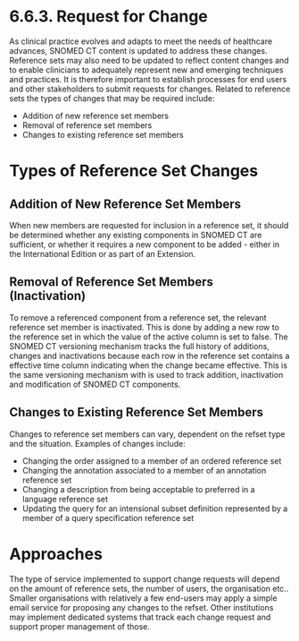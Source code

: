 # 6.6.3. Request for Change

As clinical practice evolves and adapts to meet the needs of healthcare advances, SNOMED CT content is updated to address these changes. Reference sets may also need to be updated to reflect content changes and to enable clinicians to adequately represent new and emerging techniques and practices. It is therefore important to establish processes for end users and other stakeholders to submit requests for changes. Related to reference sets the types of changes that may be required include:

  * Addition of new reference set members
  * Removal of reference set members
  * Changes to existing reference set members

# Types of Reference Set Changes

## Addition of New Reference Set Members

When new members are requested for inclusion in a reference set, it should be determined whether any existing components in SNOMED CT are sufficient, or whether it requires a new component to be added - either in the International Edition or as part of an Extension.

## Removal of Reference Set Members (Inactivation)

To remove a referenced component from a reference set, the relevant reference set member is inactivated. This is done by adding a new row to the reference set in which the value of the active column is set to false. The SNOMED CT versioning mechanism tracks the full history of additions, changes and inactivations because each row in the reference set contains a effective time column indicating when the change became effective. This is the same versioning mechanism with is used to track addition, inactivation and modification of SNOMED CT components.

## Changes to Existing Reference Set Members

Changes to reference set members can vary, dependent on the refset type and the situation. Examples of changes include:

  * Changing the order assigned to a member of an ordered reference set
  * Changing the annotation associated to a member of an annotation reference set
  * Changing a description from being acceptable to preferred in a language reference set
  * Updating the query for an intensional subset definition represented by a member of a query specification reference set 

# Approaches

The type of service implemented to support change requests will depend on the amount of reference sets, the number of users, the organisation etc.. Smaller organisations with relatively a few end-users may apply a simple email service for proposing any changes to the refset. Other institutions may implement dedicated systems that track each change request and support proper management of those.
